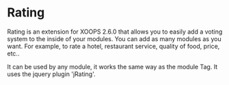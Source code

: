 # Rating

Rating is an extension for XOOPS 2.6.0 that allows you to easily add a voting system to the inside of your modules. You can add as many modules as you want. For example, to rate a hotel, restaurant service, quality of food, price, etc.. 

It can be used by any module, it works the same way as the module Tag. It uses the jquery plugin 'jRating'.
